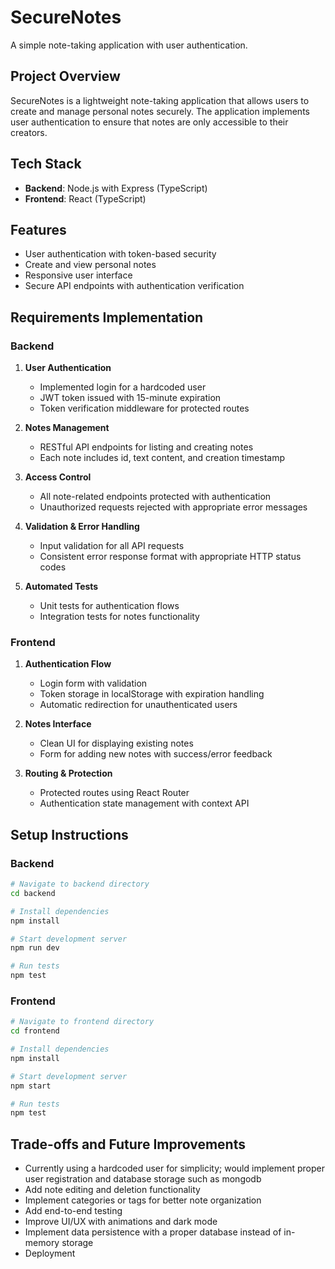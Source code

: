 # SecureNotes

A simple note-taking application with user authentication.

## Project Overview

SecureNotes is a lightweight note-taking application that allows users to create and manage personal notes securely. The application implements user authentication to ensure that notes are only accessible to their creators.

## Tech Stack

- **Backend**: Node.js with Express (TypeScript)
- **Frontend**: React (TypeScript)

## Features

- User authentication with token-based security
- Create and view personal notes
- Responsive user interface
- Secure API endpoints with authentication verification

## Requirements Implementation

### Backend

1. **User Authentication**
   - Implemented login for a hardcoded user
   - JWT token issued with 15-minute expiration
   - Token verification middleware for protected routes

2. **Notes Management**
   - RESTful API endpoints for listing and creating notes
   - Each note includes id, text content, and creation timestamp

3. **Access Control**
   - All note-related endpoints protected with authentication
   - Unauthorized requests rejected with appropriate error messages

4. **Validation & Error Handling**
   - Input validation for all API requests
   - Consistent error response format with appropriate HTTP status codes

5. **Automated Tests**
   - Unit tests for authentication flows
   - Integration tests for notes functionality

### Frontend

1. **Authentication Flow**
   - Login form with validation
   - Token storage in localStorage with expiration handling
   - Automatic redirection for unauthenticated users

2. **Notes Interface**
   - Clean UI for displaying existing notes
   - Form for adding new notes with success/error feedback

3. **Routing & Protection**
   - Protected routes using React Router
   - Authentication state management with context API

## Setup Instructions

### Backend

```bash
# Navigate to backend directory
cd backend

# Install dependencies
npm install

# Start development server
npm run dev

# Run tests
npm test
```

### Frontend

```bash
# Navigate to frontend directory
cd frontend

# Install dependencies
npm install

# Start development server
npm start

# Run tests
npm test
```

## Trade-offs and Future Improvements

- Currently using a hardcoded user for simplicity; would implement proper user registration and database storage such as mongodb
- Add note editing and deletion functionality
- Implement categories or tags for better note organization
- Add end-to-end testing
- Improve UI/UX with animations and dark mode
- Implement data persistence with a proper database instead of in-memory storage 
- Deployment 
